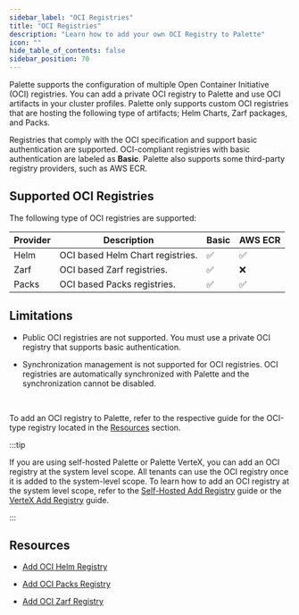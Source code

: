 ```yaml
---
sidebar_label: "OCI Registries"
title: "OCI Registries"
description: "Learn how to add your own OCI Registry to Palette"
icon: ""
hide_table_of_contents: false
sidebar_position: 70
---
```


Palette supports the configuration of multiple Open Container Initiative (OCI) registries. You can add a private OCI registry to Palette and use OCI artifacts in your cluster profiles. Palette only supports custom OCI registries that are hosting the following type of artifacts; Helm Charts, Zarf packages, and Packs.

Registries that comply with the OCI specification and support basic authentication are supported. OCI-compliant registries with basic authentication are labeled as **Basic**. Palette also supports some third-party registry providers, such as AWS ECR.

## Supported OCI Registries

The following type of OCI registries are supported:

| **Provider** | **Description**                  | **Basic** | **AWS ECR** |
| ------------ | -------------------------------- | --------- | ----------- |
| Helm         | OCI based Helm Chart registries. | ✅        | ✅          |
| Zarf         | OCI based Zarf registries.       | ✅        | ❌          |
| Packs        | OCI based Packs registries.      | ✅        | ✅          |

## Limitations

- Public OCI registries are not supported. You must use a private OCI registry that supports basic authentication.

- Synchronization management is not supported for OCI registries. OCI registries are automatically synchronized with Palette and the synchronization cannot be disabled.

<br />

To add an OCI registry to Palette, refer to the respective guide for the OCI-type registry located in the [Resources](#resources) section.

:::tip

If you are using self-hosted Palette or Palette VerteX, you can add an OCI registry at the system level scope. All tenants can use the OCI registry once it is added to the system-level scope. To learn how to add an OCI registry at the system level scope, refer to the [Self-Hosted Add Registry](../../../enterprise-version/system-management/add-registry.md) guide or the [VerteX Add Registry](../../../vertex/system-management/add-registry.md) guide.

:::

## Resources

- [Add OCI Helm Registry](./add-oci-helm.md)

- [Add OCI Packs Registry](./add-oci-packs.md)

- [Add OCI Zarf Registry](./oci-registry.md)
